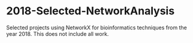 # 2018-Selected-NetworkAnalysis
Selected projects using NetworkX for bioinformatics techniques from the year 2018. This does not include all work.
